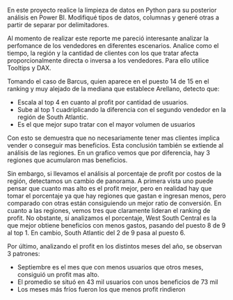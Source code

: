 En este proyecto realice la limpieza de datos en Python para su posterior análisis en Power BI. Modifiqué tipos de datos, columnas y generé otras a partir de separar por delimitadores.

Al momento de realizar este reporte me pareció interesante analizar la perfomance de los vendedores en diferentes escenarios. Analice como el tiempo, la región y la cantidad de clientes con los que tratar afecta proporcionalmente directa o inversa a los vendedores. Para ello utilice Tooltips y DAX.

Tomando el caso de Barcus, quien aparece en el puesto 14 de 15 en el ranking y muy alejado de la mediana que establece Arellano, detecto que: 
-	Escala al top 4 en cuanto al profit por cantidad de usuarios. 
-	Sube al top 1 cuadriplicando la diferencia con el segundo vendedor en la región de South Atlantic. 
-	Es el que mejor supo tratar con el mayor volumen de usuarios

Con esto se demuestra que no necesariamente tener mas clientes implica vender o conseguir mas beneficios. Esta conclusión también se extiende al análisis de las regiones. En un grafico vemos que por diferencia, hay 3 regiones que acumularon mas beneficios. 

Sin embargo, si llevamos el análisis al porcentaje de profit por costos de la región, detectamos un cambio de panorama. A primera vista uno puede pensar que cuanto mas alto es el profit mejor, pero en realidad hay que tomar el porcentaje ya que hay regiones que gastan e ingresan menos, pero comparado con otras están consiguiendo un mejor ratio de conversión. 
En cuanto a las regiones, vemos tres que claramente lideran el ranking de profit. No obstante, si analizamos el porcentaje, West South Central es la que mejor obtiene beneficios con menos gastos, pasando del puesto 8 de 9 al top 1. En cambio, South Atlantic del 2 de 9 pasa al puesto 6.

Por último, analizando el profit en los distintos meses del año, se observan 3 patrones: 
-	Septiembre es el mes que con menos usuarios que otros meses, consiguió un profit mas alto. 
-	El promedio se situó en 43 mil usuarios con unos beneficios de 73 mil
-	Los meses más fríos fueron los que menos profit rindieron 
